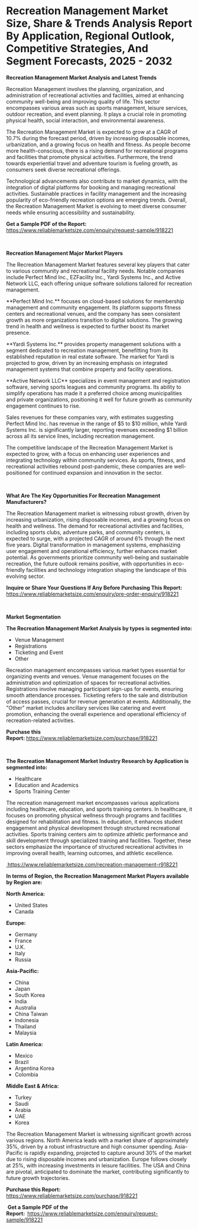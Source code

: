 <p><h1>Recreation Management Market Size, Share & Trends Analysis Report By Application, Regional Outlook, Competitive Strategies, And Segment Forecasts, 2025 - 2032</h1></p><p><strong>Recreation Management Market Analysis and Latest Trends</strong></p>
<p><p>Recreation Management involves the planning, organization, and administration of recreational activities and facilities, aimed at enhancing community well-being and improving quality of life. This sector encompasses various areas such as sports management, leisure services, outdoor recreation, and event planning. It plays a crucial role in promoting physical health, social interaction, and environmental awareness.</p><p>The Recreation Management Market is expected to grow at a CAGR of 10.7% during the forecast period, driven by increasing disposable incomes, urbanization, and a growing focus on health and fitness. As people become more health-conscious, there is a rising demand for recreational programs and facilities that promote physical activities. Furthermore, the trend towards experiential travel and adventure tourism is fueling growth, as consumers seek diverse recreational offerings.</p><p>Technological advancements also contribute to market dynamics, with the integration of digital platforms for booking and managing recreational activities. Sustainable practices in facility management and the increasing popularity of eco-friendly recreation options are emerging trends. Overall, the Recreation Management Market is evolving to meet diverse consumer needs while ensuring accessibility and sustainability.</p></p>
<p><strong>Get a Sample PDF of the Report:&nbsp;</strong> <a href="https://www.reliablemarketsize.com/enquiry/request-sample/918221?utm_campaign=2281&utm_medium=2&utm_source=Github&utm_content=ia&utm_term=17042025&utm_id=recreation-management">https://www.reliablemarketsize.com/enquiry/request-sample/918221</a></p>
<p>&nbsp;</p>
<p><strong>Recreation Management Major Market Players</strong></p>
<p><p>The Recreation Management Market features several key players that cater to various community and recreational facility needs. Notable companies include Perfect Mind Inc., EZFacility Inc., Yardi Systems Inc., and Active Network LLC, each offering unique software solutions tailored for recreation management.</p><p>**Perfect Mind Inc.** focuses on cloud-based solutions for membership management and community engagement. Its platform supports fitness centers and recreational venues, and the company has seen consistent growth as more organizations transition to digital solutions. The growing trend in health and wellness is expected to further boost its market presence.</p><p>**Yardi Systems Inc.** provides property management solutions with a segment dedicated to recreation management, benefitting from its established reputation in real estate software. The market for Yardi is projected to grow, driven by an increasing emphasis on integrated management systems that combine property and facility operations.</p><p>**Active Network LLC** specializes in event management and registration software, serving sports leagues and community programs. Its ability to simplify operations has made it a preferred choice among municipalities and private organizations, positioning it well for future growth as community engagement continues to rise.</p><p>Sales revenues for these companies vary, with estimates suggesting Perfect Mind Inc. has revenue in the range of $5 to $10 million, while Yardi Systems Inc. is significantly larger, reporting revenues exceeding $1 billion across all its service lines, including recreation management.</p><p>The competitive landscape of the Recreation Management Market is expected to grow, with a focus on enhancing user experiences and integrating technology within community services. As sports, fitness, and recreational activities rebound post-pandemic, these companies are well-positioned for continued expansion and innovation in the sector.</p></p>
<p>&nbsp;</p>
<p><strong>What Are The Key Opportunities For Recreation Management Manufacturers?</strong></p>
<p><p>The Recreation Management market is witnessing robust growth, driven by increasing urbanization, rising disposable incomes, and a growing focus on health and wellness. The demand for recreational activities and facilities, including sports clubs, adventure parks, and community centers, is expected to surge, with a projected CAGR of around 6% through the next five years. Digital transformation in management systems, emphasizing user engagement and operational efficiency, further enhances market potential. As governments prioritize community well-being and sustainable recreation, the future outlook remains positive, with opportunities in eco-friendly facilities and technology integration shaping the landscape of this evolving sector.</p></p>
<p><strong>Inquire or Share Your Questions If Any Before Purchasing This Report:</strong> <a href="https://www.reliablemarketsize.com/enquiry/pre-order-enquiry/918221?utm_campaign=2281&utm_medium=2&utm_source=Github&utm_content=ia&utm_term=17042025&utm_id=recreation-management">https://www.reliablemarketsize.com/enquiry/pre-order-enquiry/918221</a></p>
<p>&nbsp;</p>
<p><strong>Market Segmentation</strong></p>
<p><strong>The Recreation Management Market Analysis by types is segmented into:</strong></p>
<p><ul><li>Venue Management</li><li>Registrations</li><li>Ticketing and Event</li><li>Other</li></ul></p>
<p><p>Recreation management encompasses various market types essential for organizing events and venues. Venue management focuses on the administration and optimization of spaces for recreational activities. Registrations involve managing participant sign-ups for events, ensuring smooth attendance processes. Ticketing refers to the sale and distribution of access passes, crucial for revenue generation at events. Additionally, the "Other" market includes ancillary services like catering and event promotion, enhancing the overall experience and operational efficiency of recreation-related activities.</p></p>
<p><strong>Purchase this Report:&nbsp;</strong><a href="https://www.reliablemarketsize.com/purchase/918221?utm_campaign=2281&utm_medium=2&utm_source=Github&utm_content=ia&utm_term=17042025&utm_id=recreation-management">https://www.reliablemarketsize.com/purchase/918221</a></p>
<p>&nbsp;</p>
<p><strong>The Recreation Management Market Industry Research by Application is segmented into:</strong></p>
<p><ul><li>Healthcare</li><li>Education and Academics</li><li>Sports Training Center</li></ul></p>
<p><p>The recreation management market encompasses various applications including healthcare, education, and sports training centers. In healthcare, it focuses on promoting physical wellness through programs and facilities designed for rehabilitation and fitness. In education, it enhances student engagement and physical development through structured recreational activities. Sports training centers aim to optimize athletic performance and skill development through specialized training and facilities. Together, these sectors emphasize the importance of structured recreational activities in improving overall health, learning outcomes, and athletic excellence.</p></p>
<p><a href="https://www.reliablemarketsize.com/recreation-management-r918221?utm_campaign=2281&utm_medium=2&utm_source=Github&utm_content=ia&utm_term=17042025&utm_id=recreation-management">&nbsp;https://www.reliablemarketsize.com/recreation-management-r918221</a></p>
<p><strong>In terms of Region, the Recreation Management Market Players available by Region are:</strong></p>
<p>
    <p> <strong> North America: </strong>
        <ul>
            <li>United States</li>
            <li>Canada</li>
        </ul>
        </p> 
    <p> <strong> Europe: </strong>
        <ul>
            <li>Germany</li>
            <li>France</li>
            <li>U.K.</li>
            <li>Italy</li>
            <li>Russia</li>
        </ul>
        </p> 
    <p> <strong> Asia-Pacific: </strong>
        <ul>
            <li>China</li>
            <li>Japan</li>
            <li>South Korea</li>
            <li>India</li>
            <li>Australia</li>
            <li>China Taiwan</li>
            <li>Indonesia</li>
            <li>Thailand</li>
            <li>Malaysia</li>
        </ul>
        </p> 
    <p> <strong> Latin America: </strong>
        <ul>
            <li>Mexico</li>
            <li>Brazil</li>
            <li>Argentina Korea</li>
            <li>Colombia</li>
        </ul>
        </p> 
    <p> <strong> Middle East & Africa: </strong>
        <ul>
            <li>Turkey</li>
            <li>Saudi</li>
            <li>Arabia</li>
            <li>UAE</li>
            <li>Korea</li>
        </ul>
    </p>
    </p>
<p><p>The Recreation Management Market is witnessing significant growth across various regions. North America leads with a market share of approximately 35%, driven by a robust infrastructure and high consumer spending. Asia-Pacific is rapidly expanding, projected to capture around 30% of the market due to rising disposable incomes and urbanization. Europe follows closely at 25%, with increasing investments in leisure facilities. The USA and China are pivotal, anticipated to dominate the market, contributing significantly to future growth trajectories.</p></p>
<p><strong>Purchase this Report: </strong><a href="https://www.reliablemarketsize.com/purchase/918221?utm_campaign=2281&utm_medium=2&utm_source=Github&utm_content=ia&utm_term=17042025&utm_id=recreation-management">https://www.reliablemarketsize.com/purchase/918221</a></p>
<p>&nbsp;<strong>Get a Sample PDF of the Report:&nbsp;&nbsp;</strong><a href="https://www.reliablemarketsize.com/enquiry/request-sample/918221?utm_campaign=2281&utm_medium=2&utm_source=Github&utm_content=ia&utm_term=17042025&utm_id=recreation-management">https://www.reliablemarketsize.com/enquiry/request-sample/918221</a></p>
<p><strong></strong></p>
<p><p></p><p></p><p></p></p>